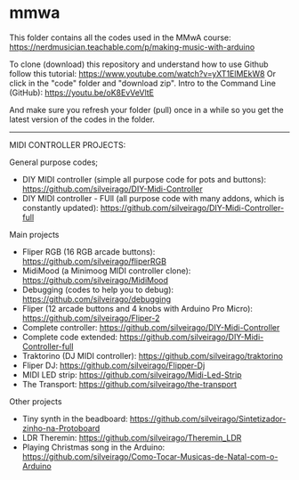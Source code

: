 # mmwa

This folder contains all the codes used in the MMwA course:
https://nerdmusician.teachable.com/p/making-music-with-arduino

To clone (download) this repository and understand how to use Github follow this tutorial: https://www.youtube.com/watch?v=yXT1ElMEkW8
Or click in the "code" folder and "download zip".
Intro to the Command Line (GitHub): https://youtu.be/oK8EvVeVltE

And make sure you refresh your folder (pull) once in a while so you get the latest version of the codes in the folder.


- - - - - - - - - - - - - - - - - - - - - 
MIDI CONTROLLER PROJECTS:

General purpose codes;

- DIY MIDI controller (simple all purpose code for pots and buttons): https://github.com/silveirago/DIY-Midi-Controller
- DIY MIDI controller -  FUll (all purpose code with many addons, which is constantly updated): https://github.com/silveirago/DIY-Midi-Controller-full

Main projects

- Fliper RGB (16 RGB arcade buttons): https://github.com/silveirago/fliperRGB
- MidiMood (a Minimoog MIDI controller clone): https://github.com/silveirago/MidiMood
- Debugging (codes to help you to debug): https://github.com/silveirago/debugging
- Fliper (12 arcade buttons and 4 knobs with Arduino Pro Micro): https://github.com/silveirago/Fliper-2
- Complete controller: https://github.com/silveirago/DIY-Midi-Controller
- Complete code extended: https://github.com/silveirago/DIY-Midi-Controller-full
- Traktorino (DJ MIDI controller): https://github.com/silveirago/traktorino
- Fliper DJ: https://github.com/silveirago/Flipper-Dj
- MIDI LED strip: https://github.com/silveirago/Midi-Led-Strip
- The Transport: https://github.com/silveirago/the-transport


Other projects

- Tiny synth in the beadboard: https://github.com/silveirago/Sintetizador-zinho-na-Protoboard
- LDR Theremin: https://github.com/silveirago/Theremin_LDR
- Playing Christmas song in the Arduino: https://github.com/silveirago/Como-Tocar-Musicas-de-Natal-com-o-Arduino
